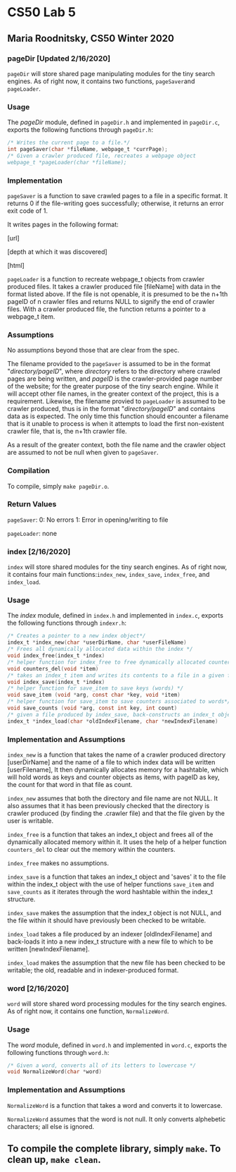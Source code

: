 # CS50 Lab 5
## Maria Roodnitsky, CS50 Winter 2020

### pageDir [Updated 2/16/2020] 

`pageDir` will store shared page manipulating modules for the tiny search engines. As of right now, it contains two functions, `pageSaver`and `pageLoader`. 

### Usage

The *pageDir* module, defined in `pageDir.h` and implemented in `pageDir.c`, exports the following functions through `pageDir.h`:
```c
/* Writes the current page to a file.*/
int pageSaver(char *fileName, webpage_t *currPage);
/* Given a crawler produced file, recreates a webpage object
webpage_t *pageLoader(char *fileName);
```

### Implementation
`pageSaver` is a function to save crawled pages to a file in a specific format. It returns 0 if the file-writing goes successfully; otherwise, it returns an error exit code of 1.

It writes pages in the following format:

[url]

[depth at which it was discovered]

[html]

`pageLoader` is a function to recreate webpage_t objects from crawler produced files. It takes a 
crawler produced file [fileName] with data in the format listed above. If the file is not openable, it is presumed to be the n+1th pageID of n crawler files and returns NULL to signify the end of crawler files. With a crawler produced file, the function returns a pointer to a webpage_t item.

### Assumptions

No assumptions beyond those that are clear from the spec.

The filename provided to the `pageSaver` is assumed to be in the format "*directory/pageID*", where *directory* refers to the directory where crawled pages are being written, and *pageID* is the crawler-provided page number of the website; for the greater purpose of the tiny search engine. While it will accept other file names, in the greater context of the project, this is a requirement. Likewise, the filename provied to `pageLoader` is assumed to be crawler produced, thus is in the format "*directory/pageID*" and contains data as is expected. The only time this function should encounter a filename that is it unable to process is when it attempts to load the first non-existent crawler file, that is, the n+1th crawler file. 

As a result of the greater context, both the file name and the crawler object are assumed to not be null when given to `pageSaver`.


### Compilation
To compile, simply `make pageDir.o`.

### Return Values
`pageSaver`:
0: No errors
1: Error in opening/writing to file

`pageLoader`: none

### index [2/16/2020]

`index` will store shared modules for the tiny search engines. As of right now, it contains four main functions:`index_new`, `index_save`, `index_free`, and `index_load`.

### Usage

The *index* module, defined in `index.h` and implemented in `index.c`, exports the following functions through `indexr.h`:
```c
/* Creates a pointer to a new index object*/
index_t *index_new(char *userDirName, char *userFileName)
/* Frees all dynamically allocated data within the index */
void index_free(index_t *index)
/* helper function for index_free to free dynamically allocated counter memory */
void counters_del(void *item)
/* takes an index_t item and writes its contents to a file in a given format */
void index_save(index_t *index)
/* helper function for save_item to save keys (words) */
void save_item (void *arg, const char *key, void *item)
/* helper function for save_item to save counters associated to words*/
void save_counts (void *arg, const int key, int count)
/* given a file produced by index_save, back-constructs an index_t object */
index_t *index_load(char *oldIndexFilename, char *newIndexFilename)


```

### Implementation and Assumptions
`index_new` is a function that takes the name of a crawler produced directory [userDirName] and the name of a file to which index data will be written [userFilename], It then dynamically allocates memory for a hashtable, which will hold words as keys and counter objects as items, with pageID as key, the count for that word in that file as count. 

`index_new` assumes that both the directory and file name are not NULL. It also assumes that it has been previously checked that the directory is crawler produced (by finding the .crawler file) and that the file given by the user is writable.

`index_free` is a function that takes an index_t object and frees all of the dynamically allocated memory within it. It uses the help of a helper function `counters_del` to clear out the memory within the counters.

`index_free` makes no assumptions.

`index_save` is a function that takes an index_t object and 'saves' it to the file within the index_t object with the use of helper functions `save_item` and `save_counts` as it iterates through the word hashtable within the index_t structure.  

`index_save` makes the assumption that the index_t object is not NULL, and the file within it should have previously been checked to be writable. 

`index_load` takes a file produced by an indexer [oldIndexFilename] and back-loads it into a new index_t structure with a new file to which to be written [newIndexFilename]. 

`index_load` makes the assumption that the new file has been checked to be writable; the old, readable and in indexer-produced format. 

### word [2/16/2020]
`word` will store shared word processing modules for the tiny search engines. As of right now, it contains one function, `NormalizeWord`. 

### Usage

The *word* module, defined in `word.h` and implemented in `word.c`, exports the following functions through `word.h`:
```c
/* Given a word, converts all of its letters to lowercase */
void NormalizeWord(char *word)
```
### Implementation and Assumptions
`NormalizeWord` is a function that takes a word and converts it to lowercase.

`NormalizeWord` assumes that the word is not null. It only converts alphebetic characters; all else is ignored.


To compile the complete library, simply `make`. To clean up, `make clean`.
--

